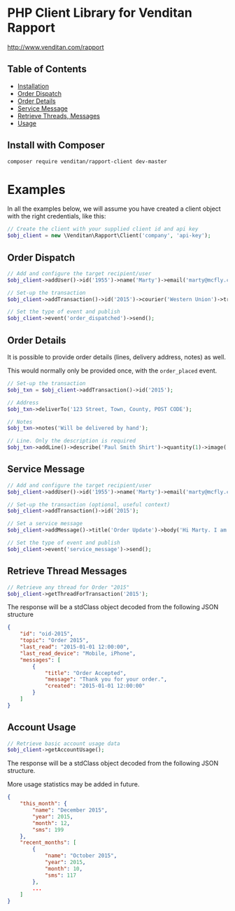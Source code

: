 # PHP Client Library for Venditan Rapport #

http://www.venditan.com/rapport

## Table of Contents ##

- [Installation](#install-with-composer)
- [Order Dispatch](#order-dispatch)
- [Order Details](#order-details)
- [Service Message](#service-message)
- [Retrieve Threads, Messages](#retrieve-thread-messages)
- [Usage](#account-usage)

## Install with Composer ##

```bash
composer require venditan/rapport-client dev-master
```

# Examples #

In all the examples below, we will assume you have created a client object with the right credentials, like this:

```php
// Create the client with your supplied client id and api key
$obj_client = new \Venditan\Rapport\Client('company', 'api-key');
```

## Order Dispatch ##

```php
// Add and configure the target recipient/user
$obj_client->addUser()->id('1955')->name('Marty')->email('marty@mcfly.com')->mobile('07019551985');

// Set-up the transaction
$obj_client->addTransaction()->id('2015')->courier('Western Union')->tracking('ELB1885');

// Set the type of event and publish
$obj_client->event('order_dispatched')->send();
```

## Order Details ##

It is possible to provide order details (lines, delivery address, notes) as well.

This would normally only be provided once, with the `order_placed` event.

```php
// Set-up the transaction
$obj_txn = $obj_client->addTransaction()->id('2015');

// Address
$obj_txn->deliverTo('123 Street, Town, County, POST CODE');

// Notes
$obj_txn->notes('Will be delivered by hand');

// Line. Only the description is required
$obj_txn->addLine()->describe('Paul Smith Shirt')->quantity(1)->image('http://a.b.c/d.jpg')->attribute('Colour', 'Red')->attribute('Size', '12');
```

## Service Message ##

```php
// Add and configure the target recipient/user
$obj_client->addUser()->id('1955')->name('Marty')->email('marty@mcfly.com')->mobile('07019551985');

// Set-up the transaction (optional, useful context)
$obj_client->addTransaction()->id('2015');

// Set a service message
$obj_client->addMessage()->title('Order Update')->body('Hi Marty. I am safe in 1885.')->from('ELB');

// Set the type of event and publish
$obj_client->event('service_message')->send();
```

## Retrieve Thread Messages ##

```php
// Retrieve any thread for Order "2015"
$obj_client->getThreadForTransaction('2015');
```

The response will be a stdClass object decoded from the following JSON structure

```json
{
    "id": "oid-2015",
    "topic": "Order 2015",
    "last_read": "2015-01-01 12:00:00",
    "last_read_device": "Mobile, iPhone",
    "messages": [
        {
            "title": "Order Accepted",
            "message": "Thank you for your order.",
            "created": "2015-01-01 12:00:00"
        }
    ]
}
```

## Account Usage ##

```php
// Retrieve basic account usage data
$obj_client->getAccountUsage();
```

The response will be a stdClass object decoded from the following JSON structure. 

More usage statistics may be added in future.

```json
{
    "this_month": {
        "name": "December 2015",
        "year": 2015,
        "month": 12,
        "sms": 199
    },
    "recent_months": [
        {
            "name": "October 2015",
            "year": 2015,
            "month": 10,
            "sms": 117
        },
        ...
    ]
}
```
